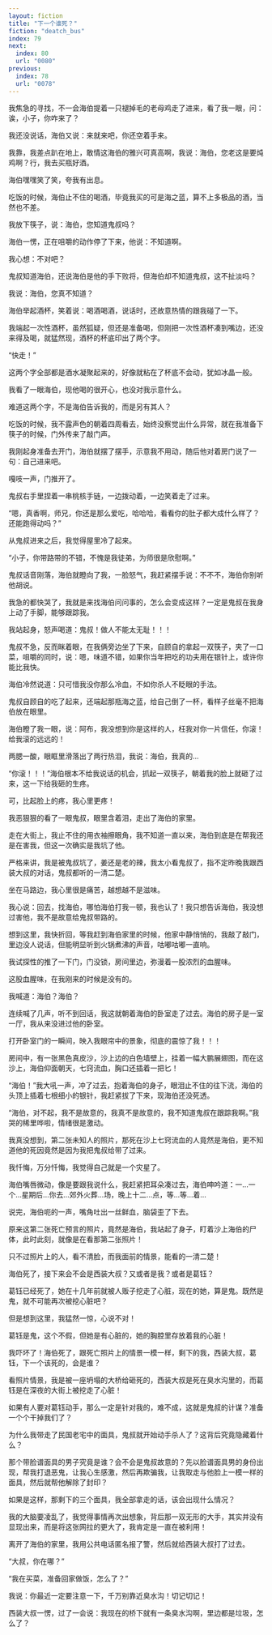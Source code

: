 ```yaml
---
layout: fiction
title: "下一个谁死？"
fiction: "deatch_bus"
index: 79
next:
  index: 80
  url: "0080"
previous:
  index: 78
  url: "0078"
---
```

我焦急的寻找，不一会海伯提着一只褪掉毛的老母鸡走了进来，看了我一眼，问：诶，小子，你咋来了？

我还没说话，海伯又说：来就来吧，你还空着手来。

我靠，我差点趴在地上，敢情这海伯的雅兴可真高啊，我说：海伯，您老这是要炖鸡啊？行，我去买瓶好酒。

海伯嘿嘿笑了笑，夸我有出息。

吃饭的时候，海伯止不住的喝酒，毕竟我买的可是海之蓝，算不上多极品的酒，当然也不差。

我放下筷子，说：海伯，您知道鬼叔吗？

海伯一愣，正在咀嚼的动作停了下来，他说：不知道啊。

我心想：不对吧？

鬼叔知道海伯，还说海伯是他的手下败将，但海伯却不知道鬼叔，这不扯淡吗？

我说：海伯，您真不知道？

海伯举起酒杯，笑着说：喝酒喝酒，说话时，还故意热情的跟我碰了一下。

我端起一次性酒杯，虽然狐疑，但还是准备喝，但刚把一次性酒杯凑到嘴边，还没来得及喝，就猛然现，酒杯的杯底印出了两个字。

“快走！”

这两个字全部都是酒水凝聚起来的，好像就粘在了杯底不会动，犹如冰晶一般。

我看了一眼海伯，现他喝的很开心，也没对我示意什么。

难道这两个字，不是海伯告诉我的，而是另有其人？

吃饭的时候，我不露声色的朝着四周看去，始终没察觉出什么异常，就在我准备下筷子的时候，门外传来了敲门声。

我刚起身准备去开门，海伯就摆了摆手，示意我不用动，随后他对着房门说了一句：自己进来吧。

嘎吱一声，门推开了。

鬼叔右手里捏着一串桃核手链，一边拨动着，一边笑着走了过来。

“嗯，真香啊，师兄，你还是那么爱吃，哈哈哈，看看你的肚子都大成什么样了？还能跑得动吗？”

从鬼叔进来之后，我觉得屋里冷了起来。

“小子，你带路带的不错，不愧是我徒弟，为师很是欣慰啊。”

鬼叔话音刚落，海伯就瞪向了我，一脸怒气，我赶紧摆手说：不不不，海伯你别听他胡说。

我急的都快哭了，我就是来找海伯问问事的，怎么会变成这样？一定是鬼叔在我身上动了手脚，能够跟踪我。

我站起身，怒声喝道：鬼叔！做人不能太无耻！！！

鬼叔不急，反而眯着眼，在我俩旁边坐了下来，自顾自的拿起一双筷子，夹了一口菜，咀嚼的同时，说：嗯，味道不错，如果你当年把吃的功夫用在银针上，或许你能比我快。

海伯冷然说道：只可惜我没你那么冷血，不如你杀人不眨眼的手法。

鬼叔自顾自的吃了起来，还端起那瓶海之蓝，给自己倒了一杯，看样子丝毫不把海伯放在眼里。

海伯瞪了我一眼，说：阿布，我没想到你是这样的人，枉我对你一片信任，你滚！给我滚的远远的！

两腮一酸，眼眶里滑落出了两行热泪，我说：海伯，我真的...

“你滚！！！”海伯根本不给我说话的机会，抓起一双筷子，朝着我的脸上就砸了过来，这一下给我砸的生疼。

可，比起脸上的疼，我心里更疼！

我恶狠狠的看了一眼鬼叔，眼里含着泪，走出了海伯的家里。

走在大街上，我止不住的用衣袖擦眼角，我不知道一直以来，海伯到底是在帮我还是在害我，但这一次确实是我坑了他。

严格来讲，我是被鬼叔坑了，姜还是老的辣，我太小看鬼叔了，指不定昨晚我跟西装大叔的对话，鬼叔都听的一清二楚。

坐在马路边，我心里很是痛苦，越想越不是滋味。

我心说：回去，找海伯，哪怕海伯打我一顿，我也认了！我只想告诉海伯，我没想过害他，我不是故意给鬼叔带路的。

想到这里，我快折回，等我赶到海伯家里的时候，他家中静悄悄的，我敲了敲门，里边没人说话，但能明显听到火锅煮沸的声音，咕嘟咕嘟一直响。

我试探性的推了一下门，门没锁，房间里边，弥漫着一股浓烈的血腥味。

这股血腥味，在我刚来的时候是没有的。

我喊道：海伯？海伯？

连续喊了几声，听不到回话，我这就朝着海伯的卧室走了过去。海伯的房子是一室一厅，我从来没进过他的卧室。

打开卧室门的一瞬间，映入我眼帘中的景象，彻底的震惊了我！！！

房间中，有一张黑色真皮沙，沙上边的白色墙壁上，挂着一幅大鹏展翅图，而在这沙上，海伯仰面朝天，七窍流血，胸口还插着一把匕！

“海伯！”我大吼一声，冲了过去，抱着海伯的身子，眼泪止不住的往下流，海伯的头顶上插着七根细小的银针，我赶紧拔了下来，现海伯还没死透。

“海伯，对不起，我不是故意的，我真不是故意的，我不知道鬼叔在跟踪我啊。”我哭的稀里哗啦，情绪很是激动。

我真没想到，第二张未知人的照片，那死在沙上七窍流血的人竟然是海伯，更不知道他的死因竟然是因为我把鬼叔给带了过来。

我忏悔，万分忏悔，我觉得自己就是一个灾星了。

海伯嘴唇微动，像是要跟我说什么，我赶紧把耳朵凑过去，海伯呻吟道：一...一个...星期后...你去...郊外火葬...场，晚上十二...点，等...等...着...

说完，海伯呃的一声，嘴角吐出一丝鲜血，脑袋歪了下去。

原来这第二张死亡预言的照片，竟然是海伯，我站起了身子，盯着沙上海伯的尸体，此时此刻，就像是在看那第二张照片！

只不过照片上的人，看不清脸，而我面前的情景，能看的一清二楚！

海伯死了，接下来会不会是西装大叔？又或者是我？或者是葛钰？

葛钰已经死了，她在十几年前就被人贩子挖走了心脏，现在的她，算是鬼。既然是鬼，就不可能再次被挖心脏吧？

但是想到这里，我猛然一惊，心说不对！

葛钰是鬼，这个不假，但她是有心脏的，她的胸腔里存放着我的心脏！

我吓坏了！海伯死了，跟死亡照片上的情景一模一样，剩下的我，西装大叔，葛钰，下一个该死的，会是谁？

看照片情景，我是被一座坍塌的大桥给砸死的，西装大叔是死在臭水沟里的，而葛钰是在深夜的大街上被挖走了心脏！

如果有人要对葛钰动手，那么一定是针对我的，难不成，这就是鬼叔的计谋？准备一个个干掉我们了？

为什么我带走了民国老宅中的面具，鬼叔就开始动手杀人了？这背后究竟隐藏着什么？

那个带脸谱面具的男子究竟是谁？会不会是鬼叔故意的？先以脸谱面具男的身份出现，帮我打退恶鬼，让我心生感激，然后再欺骗我，让我取走与他脸上一模一样的面具，然后就帮他解除了封印？

如果是这样，那剩下的三个面具，我全部拿走的话，该会出现什么情况？

我的大脑要凌乱了，我觉得事情再次出想象，背后那一双无形的大手，其实并没有显现出来，而是将这张网拉的更大了，我肯定是一直在被利用！

离开了海伯的家里，我用公共电话匿名报了警，然后就给西装大叔打了过去。

“大叔，你在哪？”

“我在买菜，准备回家做饭，怎么了？”

我说：你最近一定要注意一下，千万别靠近臭水沟！切记切记！

西装大叔一愣，过了一会说：我现在的桥下就有一条臭水沟啊，里边都是垃圾，怎么了？